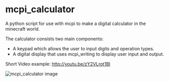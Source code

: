 mcpi_calculator
============
A python script for use with mcpi to make a digital calculator in the minecraft world.

The calculator consists two main components:

- A keypad which allows the user to input digits and operation types.
- A digital display that uses mcpi_writing to display user input and output.

Short Video example: http://youtu.be/zY2VLrot1BI

![mcpi_calculator image](https://dl.dropboxusercontent.com/u/5724095/images/Githubpics/mcpi_calculator.png)